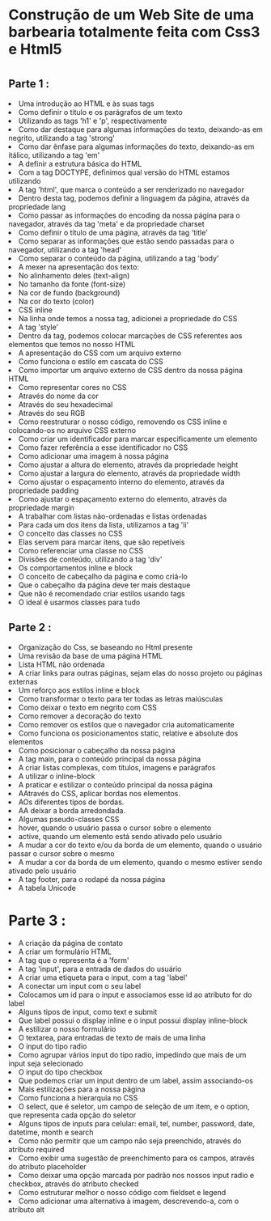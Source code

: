 <h1>Construção de um Web Site de uma barbearia totalmente feita com Css3 e Html5<h1>
<h2>Parte 1 :</h2>
<li>Uma introdução ao HTML e às suas tags</li>
<li>Como definir o título e os parágrafos de um texto</li>
<li>Utilizando as tags 'h1' e 'p', respectivamente</li>
<li>Como dar destaque para algumas informações do texto, deixando-as em negrito, utilizando a tag 'strong'</li>
<li>Como dar ênfase para algumas informações do texto, deixando-as em itálico, utilizando a tag 'em'</li>
<li>A definir a estrutura básica do HTML</li>
<li>Com a tag DOCTYPE, definimos qual versão do HTML estamos utilizando</li>
<li>A tag 'html', que marca o conteúdo a ser renderizado no navegador</li>
<li>Dentro desta tag, podemos definir a linguagem da página, através da propriedade lang</li>
<li>Como passar as informações do encoding da nossa página para o navegador, através da tag 'meta' e da propriedade charset</li>
<li>Como definir o título de uma página, através da tag 'title'</li>
<li>Como separar as informações que estão sendo passadas para o navegador, utilizando a tag 'head'</li>
<li>Como separar o conteúdo da página, utilizando a tag 'body'</li>
<li>A mexer na apresentação dos texto:</li>
<li>No alinhamento deles (text-align)</li>
<li>No tamanho da fonte (font-size)</li>
<li>Na cor de fundo (background)</li>
<li>Na cor do texto (color)</li>
<li>CSS inline</li>
<li>Na linha onde temos a nossa tag, adicionei a propriedade do CSS</li>
<li>A tag 'style'</li>
<li>Dentro da tag, podemos colocar marcações de CSS referentes aos elementos que temos no nosso HTML</li>
<li>A apresentação do CSS com um arquivo externo</li>
<li>Como funciona o estilo em cascata do CSS</li>
<li>Como importar um arquivo externo de CSS dentro da nossa página HTML</li>
<li>Como representar cores no CSS</li>
<li>Através do nome da cor</li>
<li>Através do seu hexadecimal</li>
<li>Através do seu RGB</li>
<li>Como reestruturar o nosso código, removendo os CSS inline e colocando-os no arquivo CSS externo</li>
<li>Como criar um identificador para marcar especificamente um elemento</li>
<li>Como fazer referência a esse identificador no CSS</li>
<li>Como adicionar uma imagem à nossa página</li>
<li>Como ajustar a altura do elemento, através da propriedade height</li>
<li>Como ajustar a largura do elemento, através da propriedade width</li>
<li>Como ajustar o espaçamento interno do elemento, através da propriedade padding</li>
<li>Como ajustar o espaçamento externo do elemento, através da propriedade margin</li>
<li>A trabalhar com listas não-ordenadas e listas ordenadas</li>
<li>Para cada um dos itens da lista, utilizamos a tag 'li'</li>
<li>O conceito das classes no CSS</li>
<li>Elas servem para marcar itens, que são repetíveis</li>
<li>Como referenciar uma classe no CSS</li>
<li>Divisões de conteúdo, utilizando a tag 'div'</li>
<li>Os comportamentos inline e block</li>
<li>O conceito de cabeçalho da página e como criá-lo</li>
<li>Que o cabeçalho da página deve ter mais destaque</li>
<li>Que não é recomendado criar estilos usando tags</li>
<li>O ideal é usarmos classes para tudo</li>
<h2>Parte 2 :</h2>
<li>Organização do Css, se baseando no Html presente</li>
<li>Uma revisão da base de uma página HTML</li>
<li>Lista HTML não ordenada</li>
<li>A criar links para outras páginas, sejam elas do nosso projeto ou páginas externas</li>
<li>Um reforço aos estilos inline e block</li>
<li>Como transformar o texto para ter todas as letras maiúsculas</li>
<li>Como deixar o texto em negrito com CSS</li>
<li>Como remover a decoração do texto</li>
<li>Como remover os estilos que o navegador cria automaticamente</li>
<li>Como funciona os posicionamentos static, relative e absolute dos elementos</li>
<li>Como posicionar o cabeçalho da nossa página</li>
<li>A tag main, para o conteúdo principal da nossa página</li>
<li>A criar listas complexas, com títulos, imagens e parágrafos</li>
<li>A utilizar o inline-block</li>
<li>A praticar e estilizar o conteúdo principal da nossa página</li>
<li>AAtravés do CSS, aplicar bordas nos elementos.</li>
<li>AOs diferentes tipos de bordas.</li>
<li>AA deixar a borda arredondada.</li>
<li>Algumas pseudo-classes CSS</li>
<li>hover, quando o usuário passa o cursor sobre o elemento</li>
<li>active, quando um elemento está sendo ativado pelo usuário</li>
<li>A mudar a cor do texto e/ou da borda de um elemento, quando o usuário passar o cursor sobre o mesmo</li>
<li>A mudar a cor da borda de um elemento, quando o mesmo estiver sendo ativado pelo usuário</li>
<li>A tag footer, para o rodapé da nossa página</li>
<li>A tabela Unicode</li>
<h1>Parte 3 :</h1>
<li>A criação da página de contato</li>
<li>A criar um formulário HTML</li>
<li>A tag que o representa é a 'form'</li>
<li>A tag 'input', para a entrada de dados do usuário</li>
<li>A criar uma etiqueta para o input, com a tag 'label'</li>
<li>A conectar um input com o seu label</li>
<li>Colocamos um id para o input e associamos esse id ao atributo for do label</li>
<li>Alguns tipos de input, como text e submit</li>
<li>Que label possui o display inline e o input possui display inline-block</li>
<li>A estilizar o nosso formulário</li>
<li>O textarea, para entradas de texto de mais de uma linha
<li>O input do tipo radio</li>
<li>Como agrupar vários input do tipo radio, impedindo que mais de um input seja selecionado</li>
<li>O input do tipo checkbox</li>
<li>Que podemos criar um input dentro de um label, assim associando-os</li>
<li>Mais estilizações para a nossa página</li>
<li>Como funciona a hierarquia no CSS</li>
<li>O select, que é seletor, um campo de seleção de um item, e o option, que representa cada opção do seletor</li>
<li>Alguns tipos de inputs para celular: email, tel, number, password, date, datetime, month e search</li>
<li>Como não permitir que um campo não seja preenchido, através do atributo required</li>
<li>Como exibir uma sugestão de preenchimento para os campos, através do atributo placeholder</li>
<li>Como deixar uma opção marcada por padrão nos nossos input radio e checkbox, através do atributo checked</li>
<li>Como estruturar melhor o nosso código com fieldset e legend</li>
<li>Como adicionar uma alternativa à imagem, descrevendo-a, com o atributo alt</li>





